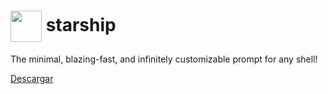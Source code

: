 # <img src="https://starship.rs/logo.svg" width="50" style="vertical-align:middle" /> starship

The minimal, blazing-fast, and infinitely customizable prompt for any shell!

[Descargar](https://starship.rs/)